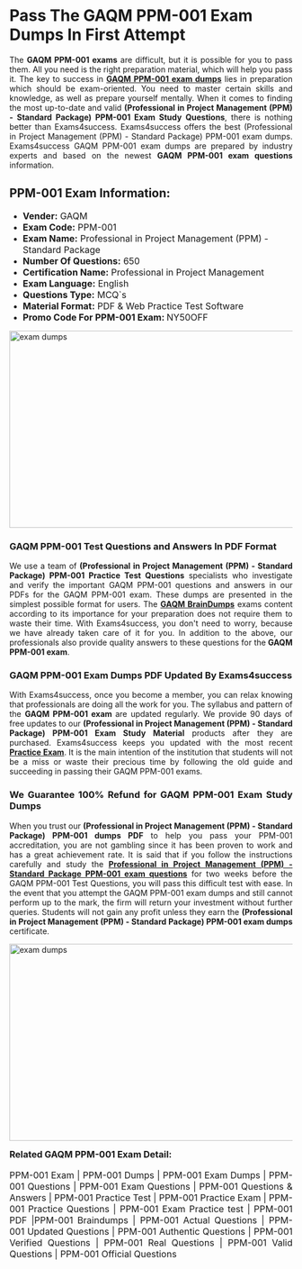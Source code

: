 <h1><strong><strong>Pass The GAQM PPM-001 Exam Dumps In First Attempt</strong></strong></h1> <p style="text-align:justify">The <strong>GAQM PPM-001 exams</strong> are difficult, but it is possible for you to pass them. All you need is the right preparation material, which will help you pass it. The key to success in <a href="https://www.exams4success.com/gaqm/ppm-001-pdf-exam-dumps"><strong>GAQM PPM-001 exam dumps</strong></a> lies in preparation which should be exam-oriented. You need to master certain skills and knowledge, as well as prepare yourself mentally. When it comes to finding the most up-to-date and valid <strong>(Professional in Project Management (PPM) - Standard Package) PPM-001 Exam Study Questions</strong>, there is nothing better than Exams4success. Exams4success offers the best (Professional in Project Management (PPM) - Standard Package) PPM-001 exam dumps. Exams4success GAQM PPM-001 exam dumps are prepared by industry experts and based on the newest <strong>GAQM PPM-001 exam questions</strong> information.</p> <h2><strong><strong>PPM-001 Exam Information:</strong></strong></h2> <ul> <li><span style="font-size:16px"><strong>Vender:</strong> GAQM</span></li> <li><span style="font-size:16px"><strong>Exam Code:</strong> PPM-001</span></li> <li><span style="font-size:16px"><strong>Exam Name:</strong> Professional in Project Management (PPM) - Standard Package</span></li> <li><span style="font-size:16px"><strong>Number Of Questions:</strong> 650</span></li> <li><span style="font-size:16px"><strong>Certification Name:</strong> Professional in Project Management</span></li> <li><span style="font-size:16px"><strong>Exam Language:</strong> English</span></li> <li><span style="font-size:16px"><strong>Questions Type:</strong> MCQ`s</span></li> <li><span style="font-size:16px"><strong>Material Format:</strong> PDF & Web Practice Test Software</span></li> <li><span style="font-size:16px"><strong>Promo Code For PPM-001 Exam: </strong>NY50OFF</span></li> </ul> <p><a href="https://www.exams4success.com/gaqm/ppm-001-pdf-exam-dumps" rel="no-follow"><img alt="exam dumps" src="https://www.certcollections.com/uploads/content/infrist1.png" style="height:350px; width:750px" /></a></p> <h3><strong>GAQM PPM-001 Test Questions and Answers In PDF Format</strong></h3> <p style="text-align:justify">We use a team of <strong>(Professional in Project Management (PPM) - Standard Package) PPM-001 Practice Test Questions</strong> specialists who investigate and verify the important GAQM PPM-001 questions and answers in our PDFs for the GAQM PPM-001 exam. These dumps are presented in the simplest possible format for users. The <a href="https://www.exams4success.com/gaqm-exam-dumps"><strong>GAQM BrainDumps</strong></a> exams content according to its importance for your preparation does not require them to waste their time. With Exams4success, you don't need to worry, because we have already taken care of it for you. In addition to the above, our professionals also provide quality answers to these questions for the<strong> GAQM PPM-001 exam</strong>.</p> <h3><strong> GAQM PPM-001 Exam Dumps PDF Updated By Exams4success</strong></h3> <p style="text-align:justify">With Exams4success, once you become a member, you can relax knowing that professionals are doing all the work for you. The syllabus and pattern of the <strong>GAQM PPM-001 exam </strong>are updated regularly. We provide 90 days of free updates to our <strong>(Professional in Project Management (PPM) - Standard Package) PPM-001 Exam Study Material</strong> products after they are purchased. Exams4success keeps you updated with the most recent <a href="https://www.exams4success.com/"><strong>Practice Exam</strong></a>. It is the main intention of the institution that students will not be a miss or waste their precious time by following the old guide and succeeding in passing their GAQM PPM-001 exams.</p> <h3 style="text-align:justify"><strong>We Guarantee 100% Refund for GAQM PPM-001 Exam Study Dumps</strong></h3> <p style="text-align:justify">When you trust our <strong>(Professional in Project Management (PPM) - Standard Package) PPM-001 dumps PDF</strong> to help you pass your PPM-001 accreditation, you are not gambling since it has been proven to work and has a great achievement rate. It is said that if you follow the instructions carefully and study the <a href="https://www.exams4success.com/gaqm/ppm-001-pdf-exam-dumps"><strong>Professional in Project Management (PPM) - Standard Package PPM-001 exam questions</strong></a> for two weeks before the GAQM PPM-001 Test Questions, you will pass this difficult test with ease. In the event that you attempt the GAQM PPM-001 exam dumps and still cannot perform up to the mark, the firm will return your investment without further queries. Students will not gain any profit unless they earn the <strong>(Professional in Project Management (PPM) - Standard Package) PPM-001 exam dumps</strong> certificate.</p> <p style="text-align:justify"><a href="https://www.exams4success.com/gaqm/ppm-001-pdf-exam-dumps" rel="no-follow"><img alt="exam dumps" src="https://www.certcollections.com/uploads/content/free_demo1.png" style="height:350px; width:750px" /></a></p> <p style="text-align:justify"><span style="font-size:16px"><strong>Related GAQM PPM-001 Exam Detail:</strong></span><br /> <br /> <span style="font-size:16px">PPM-001 Exam | PPM-001 Dumps | PPM-001 Exam Dumps | PPM-001 Questions | PPM-001 Exam Questions | PPM-001 Questions & Answers | PPM-001 Practice Test | PPM-001 Practice Exam | PPM-001 Practice Questions | PPM-001 Exam Practice test | PPM-001 PDF |PPM-001 Braindumps | PPM-001 Actual Questions | PPM-001 Updated Questions | PPM-001 Authentic Questions | PPM-001 Verified Questions | PPM-001 Real Questions | PPM-001 Valid Questions | PPM-001 Official Questions</span></p>
